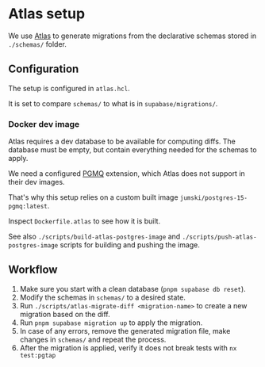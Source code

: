 # Atlas setup

We use [Atlas](https://atlasgo.io/docs) to generate migrations from the declarative schemas stored in `./schemas/` folder.

## Configuration

The setup is configured in `atlas.hcl`.

It is set to compare `schemas/` to what is in `supabase/migrations/`.

### Docker dev image

Atlas requires a dev database to be available for computing diffs.
The database must be empty, but contain everything needed for the schemas to apply.

We need a configured [PGMQ](https://github.com/tembo-io/pgmq) extension, which Atlas does not support
in their dev images.

That's why this setup relies on a custom built image `jumski/postgres-15-pgmq:latest`.

Inspect `Dockerfile.atlas` to see how it is built.

See also `./scripts/build-atlas-postgres-image` and `./scripts/push-atlas-postgres-image` scripts for building and pushing the image.

## Workflow

1. Make sure you start with a clean database (`pnpm supabase db reset`).
1. Modify the schemas in `schemas/` to a desired state.
1. Run `./scripts/atlas-migrate-diff <migration-name>` to create a new migration based on the diff.
1. Run `pnpm supabase migration up` to apply the migration.
1. In case of any errors, remove the generated migration file, make changes in `schemas/` and repeat the process.
1. After the migration is applied, verify it does not break tests with `nx test:pgtap`
